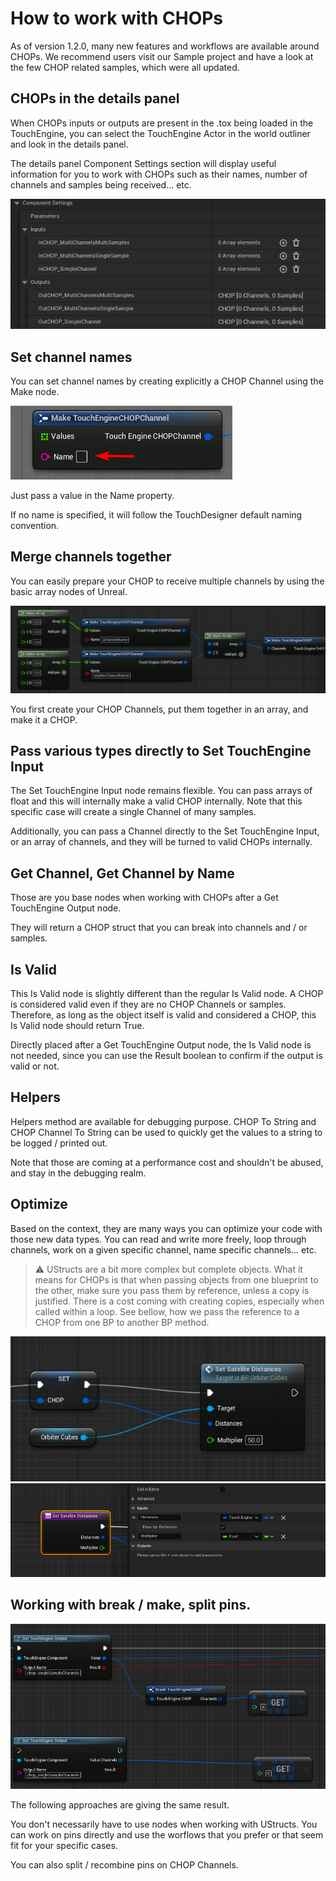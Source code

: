 # How to work with CHOPs

As of version 1.2.0, many new features and workflows are available around CHOPs. We recommend users visit our Sample project and have a look at the few CHOP related samples, which were all updated.

## CHOPs in the details panel

When CHOPs inputs or outputs are present in the .tox being loaded in the TouchEngine, you can select the TouchEngine Actor in the world outliner and look in the details panel.

The details panel Component Settings section will display useful information for you to work with CHOPs such as their names, number of channels and samples being received… etc.

![../assets/how-tos-CHOPs/chop_input_channels_data.png?raw=true](../assets/how-tos-CHOPs/chop_input_channels_data.png?raw=true)

## Set channel names

You can set channel names by creating explicitly a CHOP Channel using the Make node.

![../assets/how-tos-CHOPs/chops_channel_named.png?raw=true](../assets/how-tos-CHOPs/chops_channel_named.png?raw=true)

Just pass a value in the Name property.

If no name is specified, it will follow the TouchDesigner default naming convention.

## Merge channels together

You can easily prepare your CHOP to receive multiple channels by using the basic array nodes of Unreal.

![../assets/how-tos-CHOPs/chop_input_channels_merge.png?raw=true](../assets/how-tos-CHOPs/chop_input_channels_merge.png?raw=true)

You first create your CHOP Channels, put them together in an array, and make it a CHOP.

## Pass various types directly to Set TouchEngine Input

The Set TouchEngine Input node remains flexible. You can pass arrays of float and this will internally make a valid CHOP internally. Note that this specific case will create a single Channel of many samples.

Additionally, you can pass a Channel directly to the Set TouchEngine Input, or an array of channels, and they will be turned to valid CHOPs internally.

## Get Channel, Get Channel by Name

Those are you base nodes when working with CHOPs after a Get TouchEngine Output node.

They will return a CHOP struct that you can break into channels and / or samples.

## Is Valid

This Is Valid node is slightly different than the regular Is Valid node. A CHOP is considered valid even if they are no CHOP Channels or samples. Therefore, as long as the object itself is valid and considered a CHOP, this Is Valid node should return True.

Directly placed after a Get TouchEngine Output node, the Is Valid node is not needed, since you can use the Result boolean to confirm if the output is valid or not.

## Helpers

Helpers method are available for debugging purpose. CHOP To String and CHOP Channel To String can be used to quickly get the values to a string to be logged / printed out.

Note that those are coming at a performance cost and shouldn't be abused, and stay in the debugging realm.

## Optimize

Based on the context, they are many ways you can optimize your code with those new data types. You can read and write more freely, loop through channels, work on a given specific channel, name specific channels... etc.

> ⚠️ UStructs are a bit more complex but complete objects. What it means for CHOPs is that when passing objects from one blueprint to the other, make sure you pass them by reference, unless a copy is justified. There is a cost coming with creating copies, especially when called within a loop. See bellow, how we pass the reference to a CHOP from one BP to another BP method.

![../assets/how-tos-CHOPs/chops_to_other_bp_method.png?raw=true](../assets/how-tos-CHOPs/chops_to_other_bp_method.png?raw=true)
![../assets/how-tos-CHOPs/chops_reference_in_method.png?raw=true](../assets/how-tos-CHOPs/chops_reference_in_method.png?raw=true)

## Working with break / make, split pins.

![../assets/how-tos-CHOPs/chop_splitting.png?raw=true](../assets/how-tos-CHOPs/chop_splitting.png?raw=true)

The following approaches are giving the same result.

You don't necessarily have to use nodes when working with UStructs. You can work on pins directly and use the worflows that you prefer or that seem fit for your specific cases.

You can also split / recombine pins on CHOP Channels.
